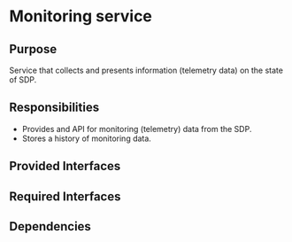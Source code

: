 # Monitoring service 

## Purpose

Service that collects and presents information (telemetry data)
on the state of SDP.

## Responsibilities

- Provides and API for monitoring (telemetry) data from the SDP.
- Stores a history of monitoring data.

## Provided Interfaces

## Required Interfaces

## Dependencies
